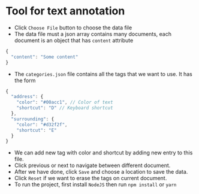 # Tool for text annotation
- Click `Choose File` button to choose the data file
- The data file must a json array contains many documents, each document is an object that has `content` attribute
```javascript
{
  "content": "Some content"
}
```
- The `categories.json` file contains all the tags that we want to use. It has the form
```javascript
{
  "address": {
    "color": "#00acc1", // Color of text
    "shortcut": "D" // Keyboard shortcut
  },
  "surrounding": {
    "color": "#d32f2f",
    "shortcut": "E"
  }
}
```
- We can add new tag with color and shortcut by adding new entry to this file.
- Click previous or next to navigate between different document.
- After we have done, click `Save` and choose a location to save the data.
- Click `Reset` if we want to erase the tags on current document.
- To run the project, first install `NodeJS` then run `npm install` or `yarn`
